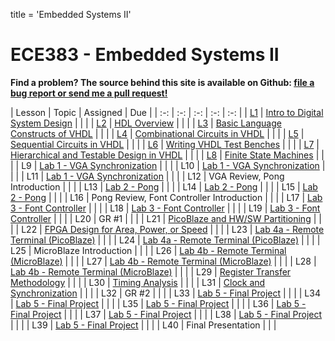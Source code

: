 title = 'Embedded Systems II'

# ECE383 - Embedded Systems II

**Find a problem?  The source behind this site is available on Github: [file a bug report or send me a pull request!](https://github.com/toddbranch/ECE383/issues)**

| Lesson | Topic | Assigned | Due |
| :-: | :-: | :-: | :-: | :-: |
| [L1](/notes/L1/index.html) | [Intro to Digital System Design](/notes/L1/intro_to_digital_system_design.pptx) | | |
| [L2](/notes/L2/index.html) | [HDL Overview](/notes/L2/HDL_Overview.pptx) | | |
| [L3](/notes/L3/index.html) | [Basic Language Constructs of VHDL](/notes/L3/basic_language_constructs_of_vhdl.pptx) | | |
| [L4](/notes/L4/index.html) | [Combinational Circuits in VHDL](/notes/L4/combinational_circuits_in_vhdl.pptx) | | |
| [L5](/notes/L5/index.html) | [Sequential Circuits in VHDL](/notes/L5/sequential_circuits_in_vhdl.pptx) | | |
| [L6](/notes/L6/index.html) | [Writing VHDL Test Benches](/notes/L6/writing_vhdl_test_benches.pptx) | | |
| [L7](/notes/L7/index.html) | [Hierarchical and Testable Design in VHDL](hierarchical_and_testable_design_in_vhdl.pptx) | | |
| [L8](/notes/L8/index.html) | [Finite State Machines](/notes/L8/finite_state_machines.pptx) | | |
| L9 | [Lab 1 - VGA Synchronization](/labs/video_synchronization.docx) | | |
| L10 | [Lab 1 - VGA Synchronization](/labs/video_synchronization.docx) | | |
| L11 | [Lab 1 - VGA Synchronization](/labs/video_synchronization.docx) | | |
| L12 | VGA Review, Pong Introduction | | |
| L13 | [Lab 2 - Pong](/labs/pong.docx) | | |
| L14 | [Lab 2 - Pong](/labs/pong.docx) | | |
| L15 | [Lab 2 - Pong](/labs/pong.docx) | | |
| L16 | Pong Review, Font Controller Introduction | | |
| L17 | [Lab 3 - Font Controller](/labs/font_controller.docx) | | |
| L18 | [Lab 3 - Font Controller](/labs/font_controller.docx) | | |
| L19 | [Lab 3 - Font Controller](/labs/font_controller.docx) | | |
| L20 | GR #1 | | |
| L21 | [PicoBlaze and HW/SW Partitioning](/notes/L21/picoblaze_and_hw_sw_partitioning_atlys.pptx) | | |
| L22 | [FPGA Design for Area, Power, or Speed](/notes/L22/fpga_design_for_area_power_speed.pptx) | | |
| L23 | [Lab 4a - Remote Terminal (PicoBlaze)](/labs/remote_terminal.docx) | | |
| L24 | [Lab 4a - Remote Terminal (PicoBlaze)](/labs/remote_terminal.docx) | | |
| L25 | MicroBlaze Introduction | | |
| L26 | [Lab 4b - Remote Terminal (MicroBlaze)](/labs/remote_terminal.docx) | | |
| L27 | [Lab 4b - Remote Terminal (MicroBlaze)](/labs/remote_terminal.docx) | | |
| L28 | [Lab 4b - Remote Terminal (MicroBlaze)](/labs/remote_terminal.docx) | | |
| L29 | [Register Transfer Methodology](/notes/L29/register_transfer_methodology.pptx) | | |
| L30 | [Timing Analysis](/notes/L30/timing.pptx) | | |
| L31 | [Clock and Synchronization](/notes/L31/clock_and_synchronization.pptx) | | |
| L32 | GR #2 | | |
| L33 | [Lab 5 - Final Project](/labs/final_project.docx) | | |
| L34 | [Lab 5 - Final Project](/labs/final_project.docx) | | |
| L35 | [Lab 5 - Final Project](/labs/final_project.docx) | | |
| L36 | [Lab 5 - Final Project](/labs/final_project.docx) | | |
| L37 | [Lab 5 - Final Project](/labs/final_project.docx) | | |
| L38 | [Lab 5 - Final Project](/labs/final_project.docx) | | |
| L39 | [Lab 5 - Final Project](/labs/final_project.docx) | | |
| L40 | Final Presentation | | |
